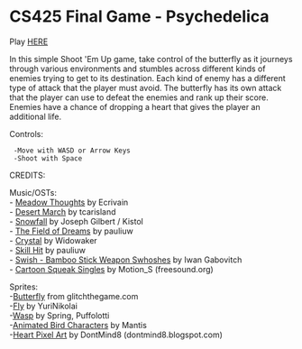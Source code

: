 # CS425 Final Game - Psychedelica

Play [HERE](https://stouma.github.io/CS425-Game/)

In this simple Shoot 'Em Up game, take control of the butterfly as it journeys through various environments
and stumbles across different kinds of enemies trying to get to its destination. Each kind of enemy has a
different type of attack that the player must avoid. The butterfly has its own attack that the player can use
to defeat the enemies and rank up their score. Enemies have a chance of dropping a heart that gives the player
an additional life.

Controls:  

	 -Move with WASD or Arrow Keys  
  	 -Shoot with Space

CREDITS:  

Music/OSTs:  
	- [Meadow Thoughts](https://opengameart.org/content/meadow-thoughts) by Ecrivain  
	- [Desert March](https://opengameart.org/content/desert-march) by tcarisland  
	- [Snowfall](https://opengameart.org/content/snowfall) by Joseph Gilbert / Kistol   
	- [The Field of Dreams](https://opengameart.org/content/the-field-of-dreams) by pauliuw  
	- [Crystal](https://freesound.org/people/Widowaker/sounds/459107/) by Widowaker  
	- [Skill Hit](https://opengameart.org/content/skill-hit) by pauliuw  
	- [Swish - Bamboo Stick Weapon Swhoshes](https://opengameart.org/content/swish-bamboo-stick-weapon-swhoshes) by Iwan Gabovitch  
	- [Cartoon Squeak Singles](https://freesound.org/people/Motion_S/sounds/188001/) by Motion_S (freesound.org)  

Sprites:  
	-[Butterfly](https://www.glitchthegame.com/inhabitants/other/butterfly/) from glitchthegame.com  
	-[Fly](https://opengameart.org/content/fly-creature-animated) by YuriNikolai  
	-[Wasp](https://opengameart.org/content/wasp-0) by Spring, Puffolotti  
	-[Animated Bird Characters](https://opengameart.org/content/animated-bird-characters) by Mantis  
	-[Heart Pixel Art](https://opengameart.org/content/heart-pixel-art) by DontMind8 (dontmind8.blogspot.com)
